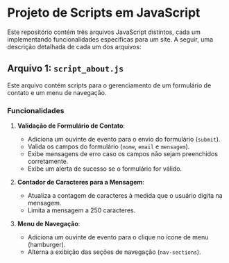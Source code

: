 # Projeto de Scripts em JavaScript

Este repositório contém três arquivos JavaScript distintos, cada um implementando funcionalidades específicas para um site. A seguir, uma descrição detalhada de cada um dos arquivos:

## Arquivo 1: `script_about.js`

Este arquivo contém scripts para o gerenciamento de um formulário de contato e um menu de navegação.

### Funcionalidades

1. **Validação de Formulário de Contato**:
   - Adiciona um ouvinte de evento para o envio do formulário (`submit`).
   - Valida os campos do formulário (`nome`, `email` e `mensagem`).
   - Exibe mensagens de erro caso os campos não sejam preenchidos corretamente.
   - Exibe um alerta de sucesso se o formulário for válido.

2. **Contador de Caracteres para a Mensagem**:
   - Atualiza a contagem de caracteres à medida que o usuário digita na mensagem.
   - Limita a mensagem a 250 caracteres.

3. **Menu de Navegação**:
   - Adiciona um ouvinte de evento para o clique no ícone de menu (hamburger).
   - Alterna a exibição das seções de navegação (`nav-sections`).